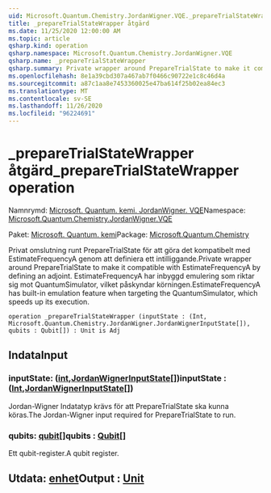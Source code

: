 ```yaml
---
uid: Microsoft.Quantum.Chemistry.JordanWigner.VQE._prepareTrialStateWrapper
title: _prepareTrialStateWrapper åtgärd
ms.date: 11/25/2020 12:00:00 AM
ms.topic: article
qsharp.kind: operation
qsharp.namespace: Microsoft.Quantum.Chemistry.JordanWigner.VQE
qsharp.name: _prepareTrialStateWrapper
qsharp.summary: Private wrapper around PrepareTrialState to make it compatible with EstimateFrequencyA by defining an adjoint. EstimateFrequencyA has built-in emulation feature when targeting the QuantumSimulator, which speeds up its execution.
ms.openlocfilehash: 8e1a39cbd307a467ab7f0466c90722e1c8c46d4a
ms.sourcegitcommit: a87c1aa8e7453360025e47ba614f25b02ea84ec3
ms.translationtype: MT
ms.contentlocale: sv-SE
ms.lasthandoff: 11/26/2020
ms.locfileid: "96224691"
---
```

# <a name="_preparetrialstatewrapper-operation"></a><span data-ttu-id="b19fb-102">_prepareTrialStateWrapper åtgärd</span><span class="sxs-lookup"><span data-stu-id="b19fb-102">_prepareTrialStateWrapper operation</span></span>

<span data-ttu-id="b19fb-103">Namnrymd: [Microsoft. Quantum. kemi. JordanWigner. VQE](xref:Microsoft.Quantum.Chemistry.JordanWigner.VQE)</span><span class="sxs-lookup"><span data-stu-id="b19fb-103">Namespace: [Microsoft.Quantum.Chemistry.JordanWigner.VQE](xref:Microsoft.Quantum.Chemistry.JordanWigner.VQE)</span></span>

<span data-ttu-id="b19fb-104">Paket: [Microsoft. Quantum. kemi](https://nuget.org/packages/Microsoft.Quantum.Chemistry)</span><span class="sxs-lookup"><span data-stu-id="b19fb-104">Package: [Microsoft.Quantum.Chemistry](https://nuget.org/packages/Microsoft.Quantum.Chemistry)</span></span>


<span data-ttu-id="b19fb-105">Privat omslutning runt PrepareTrialState för att göra det kompatibelt med EstimateFrequencyA genom att definiera ett intilliggande.</span><span class="sxs-lookup"><span data-stu-id="b19fb-105">Private wrapper around PrepareTrialState to make it compatible with EstimateFrequencyA by defining an adjoint.</span></span>
<span data-ttu-id="b19fb-106">EstimateFrequencyA har inbyggd emulering som riktar sig mot QuantumSimulator, vilket påskyndar körningen.</span><span class="sxs-lookup"><span data-stu-id="b19fb-106">EstimateFrequencyA has built-in emulation feature when targeting the QuantumSimulator, which speeds up its execution.</span></span>

```qsharp
operation _prepareTrialStateWrapper (inputState : (Int, Microsoft.Quantum.Chemistry.JordanWigner.JordanWignerInputState[]), qubits : Qubit[]) : Unit is Adj
```


## <a name="input"></a><span data-ttu-id="b19fb-107">Indata</span><span class="sxs-lookup"><span data-stu-id="b19fb-107">Input</span></span>

### <a name="inputstate--intjordanwignerinputstate"></a><span data-ttu-id="b19fb-108">inputState: ([int](xref:microsoft.quantum.lang-ref.int),[JordanWignerInputState](xref:Microsoft.Quantum.Chemistry.JordanWigner.JordanWignerInputState)[])</span><span class="sxs-lookup"><span data-stu-id="b19fb-108">inputState : ([Int](xref:microsoft.quantum.lang-ref.int),[JordanWignerInputState](xref:Microsoft.Quantum.Chemistry.JordanWigner.JordanWignerInputState)[])</span></span>

<span data-ttu-id="b19fb-109">Jordan-Wigner Indatatyp krävs för att PrepareTrialState ska kunna köras.</span><span class="sxs-lookup"><span data-stu-id="b19fb-109">The Jordan-Wigner input required for PrepareTrialState to run.</span></span>


### <a name="qubits--qubit"></a><span data-ttu-id="b19fb-110">qubits: [qubit](xref:microsoft.quantum.lang-ref.qubit)[]</span><span class="sxs-lookup"><span data-stu-id="b19fb-110">qubits : [Qubit](xref:microsoft.quantum.lang-ref.qubit)[]</span></span>

<span data-ttu-id="b19fb-111">Ett qubit-register.</span><span class="sxs-lookup"><span data-stu-id="b19fb-111">A qubit register.</span></span>



## <a name="output--unit"></a><span data-ttu-id="b19fb-112">Utdata: [enhet](xref:microsoft.quantum.lang-ref.unit)</span><span class="sxs-lookup"><span data-stu-id="b19fb-112">Output : [Unit](xref:microsoft.quantum.lang-ref.unit)</span></span>

